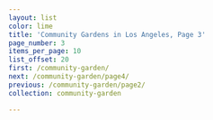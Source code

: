 ```yaml
---
layout: list
color: lime
title: 'Community Gardens in Los Angeles, Page 3'
page_number: 3
items_per_page: 10
list_offset: 20
first: /community-garden/
next: /community-garden/page4/
previous: /community-garden/page2/
collection: community-garden

---
```

